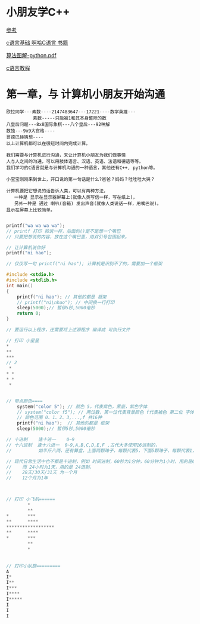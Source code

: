 # 小朋友学C++
[参考](https://blog.csdn.net/haishu_zheng/article/details/80605431)

[c语言基础 啊哈C语言 书籍](https://github.com/zxysilent/books/blob/master/%E5%95%8A%E5%93%88C%E8%AF%AD%E8%A8%80%E4%B9%A6.pdf)

[算法图解-python.pdf](https://github.com/zxysilent/books/blob/master/%E7%AE%97%E6%B3%95%E5%9B%BE%E8%A7%A3-python.pdf)

[c语言教程](https://github.com/Ewenwan/ShiYanLou/tree/master/learn_c)

# 第一章，与 计算机小朋友开始沟通
    欧拉同学---素数----2147483647---17221----数学英雄---
              素数-----只能被1和其本身整除的数
    八皇后问题---8x8国际象棋---八个皇后---92种解
    数独---9x9大宫格----
    哥德巴赫猜想----
    以上计算机都可以在很短时间内完成计算。
    
    我们需要与计算机进行沟通，来让计算机小朋友为我们做事情
    人与人之间的沟通，可以用肢体语言、汉语、英语、法语和德语等等。
    我们学习的C语言就是与计算机沟通的一种语言，其他还有C++, python等。
    
    小宝宝刚刚来到世上，开口说的第一句话是什么?爸爸？妈妈？哇哇哇大哭？
    
    计算机要把它想说的话告诉人类，可以有两种方法，
       一种是 显示在显示器屏幕上(就像人类写信一样，写在纸上)，
       另外一种是 通过 喇叭(音箱) 发出声音(就像人类说话一样，用嘴巴说)。
    显示在屏幕上比较简单。
```c

printf("wa wa wa wa");
// printf 打印 和说一样，后面的()是不是想一个嘴巴
// 只要把想说的内容，放在这个嘴巴里，用双引号包围起来。

// 让计算机说你好
printf("ni hao");

// 仅仅写一句 printf("ni hao"); 计算机是识别不了的，需要加一个框架

#include <stdio.h>
#include <stdlib.h>
int main()
{
    printf("ni hao"); // 其他的都是 框架
    // printf("ni\nhao"); // 中间换一行打印
    sleep(5000);// 暂停5秒,5000毫秒
    return 0;
}

// 要运行以上程序，还需要将上述源程序 编译成 可执行文件

// 打印 小星星
*
**
***
// 2
 *
* *
* *
 *


// 带点颜色====
    system("color 5"); // 颜色 5，代表紫色，黑底，紫色字体
    // system("color f5"); // 两位数，第一位代表背景颜色 f代表被色 第二位 字体颜色，5代表黑色
    // 颜色范围 0、1、2、3,...,f 共16种
    printf("ni hao");  // 其他的都是 框架
    sleep(5000);// 暂停5秒,5000毫秒

// 十进制    逢十进一    0~9 
// 十六进制  逢十六进一  0~9,A,B,C,D,E,F ,古代大多使用16进制的，
//          如半斤八两，还有算盘，上面两颗珠子，每颗代表5，下面5颗珠子，每颗代表1，超过15，算盘上就要进位了

// 现代日常生活中也不都是十进制，例如 时间进制，60秒为1分钟，60分钟为1小时，用的是60进制
//    而 24小时为1天，用的是 24进制，
//    28天/30天/31天 为一个月
//    12个月为1年



// 打印 小飞机======
        *
        **
*       ***
**      ****
******************
**      ****
*       ***
        **
        *
        
        
// 打印小队旗=========
A
I*
I**
I***
I****
I*****
I
I
I
           
```
    
    
